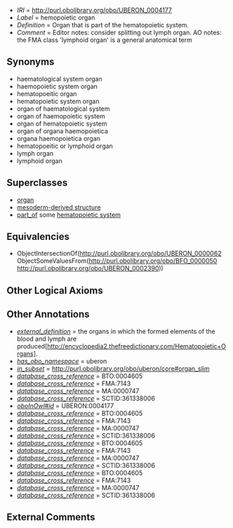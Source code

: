  * *IRI* = http://purl.obolibrary.org/obo/UBERON_0004177
 * *Label* = hemopoietic organ
 * *Definition* = Organ that is part of the hematopoietic system.
 * *Comment* = Editor notes: consider splitting out lymph organ. AO notes: the FMA class 'lymphoid organ' is a general anatomical term

## Synonyms

 * haematological system organ
 * haemopoietic system organ
 * hematopoeitic organ
 * hematopoietic system organ
 * organ of haematological system
 * organ of haemopoietic system
 * organ of hematopoietic system
 * organ of organa haemopoietica
 * organa haemopoietica organ
 * hematopoeitic or lymphoid organ
 * lymph organ
 * lymphoid organ

## Superclasses

 * [organ](../../UBERON/62/UBERON_0000062.md)
 * [mesoderm-derived structure](../../UBERON/20/UBERON_0004120.md)
 * [part_of](../../BFO/50/BFO_0000050.md) some [hematopoietic system](../../UBERON/90/UBERON_0002390.md)

## Equivalencies

 * ObjectIntersectionOf(<http://purl.obolibrary.org/obo/UBERON_0000062> ObjectSomeValuesFrom(<http://purl.obolibrary.org/obo/BFO_0000050> <http://purl.obolibrary.org/obo/UBERON_0002390>))

## Other Logical Axioms


## Other Annotations

 * *[external_definition](../../UBPROP/01/UBPROP_0000001.md)* = the organs in which the formed elements of the blood and lymph are produced[http://encyclopedia2.thefreedictionary.com/Hematopoietic+Organs].
 * *[has_obo_namespace](../../ce/oboInOwl#hasOBONamespace.md)* = uberon
 * *[in_subset](../../et/oboInOwl#inSubset.md)* = http://purl.obolibrary.org/obo/uberon/core#organ_slim
 * *[database_cross_reference](../../ef/oboInOwl#hasDbXref.md)* = BTO:0004605
 * *[database_cross_reference](../../ef/oboInOwl#hasDbXref.md)* = FMA:7143
 * *[database_cross_reference](../../ef/oboInOwl#hasDbXref.md)* = MA:0000747
 * *[database_cross_reference](../../ef/oboInOwl#hasDbXref.md)* = SCTID:361338006
 * *[oboInOwl#id](../../id/oboInOwl#id.md)* = UBERON:0004177
 * *[database_cross_reference](../../ef/oboInOwl#hasDbXref.md)* = BTO:0004605
 * *[database_cross_reference](../../ef/oboInOwl#hasDbXref.md)* = FMA:7143
 * *[database_cross_reference](../../ef/oboInOwl#hasDbXref.md)* = MA:0000747
 * *[database_cross_reference](../../ef/oboInOwl#hasDbXref.md)* = SCTID:361338006
 * *[database_cross_reference](../../ef/oboInOwl#hasDbXref.md)* = BTO:0004605
 * *[database_cross_reference](../../ef/oboInOwl#hasDbXref.md)* = FMA:7143
 * *[database_cross_reference](../../ef/oboInOwl#hasDbXref.md)* = MA:0000747
 * *[database_cross_reference](../../ef/oboInOwl#hasDbXref.md)* = SCTID:361338006
 * *[database_cross_reference](../../ef/oboInOwl#hasDbXref.md)* = BTO:0004605
 * *[database_cross_reference](../../ef/oboInOwl#hasDbXref.md)* = FMA:7143
 * *[database_cross_reference](../../ef/oboInOwl#hasDbXref.md)* = MA:0000747
 * *[database_cross_reference](../../ef/oboInOwl#hasDbXref.md)* = SCTID:361338006

## External Comments

